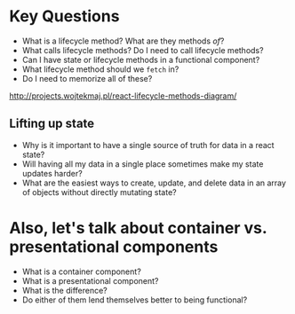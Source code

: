 # Key Questions
* What is a lifecycle method? What are they methods _of_?
* What calls lifecycle methods? Do I need to call lifecycle methods?
* Can I have state or lifecycle methods in a functional component?
* What lifecycle method should we `fetch` in?
* Do I need to memorize all of these?

http://projects.wojtekmaj.pl/react-lifecycle-methods-diagram/

## Lifting up state 
* Why is it important to have a single source of truth for data in a react state?
* Will having all my data in a single place sometimes make my state updates harder?
* What are the easiest ways to create, update, and delete data in an array of objects without directly mutating state?

# Also, let's talk about container vs. presentational components
* What is a container component?
* What is a presentational component?
* What is the difference?
* Do either of them lend themselves better to being functional?
